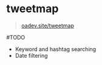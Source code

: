 tweetmap
========

> [oadev.site/tweetmap](http://oadev.site/tweetmap)

#TODO
- Keyword and hashtag searching
- Date filtering

